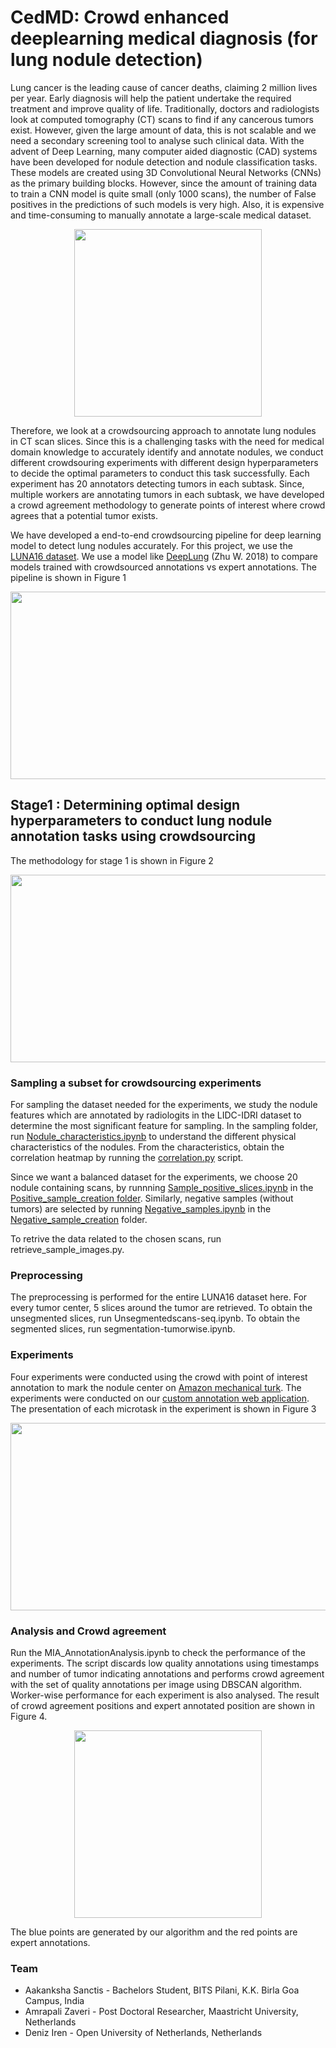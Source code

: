 # CedMD: Crowd enhanced deeplearning medical diagnosis (for lung nodule detection)
Lung cancer is the leading cause of cancer deaths, claiming 2 million lives per year. Early diagnosis will help the patient undertake the required treatment and improve quality of life. Traditionally, doctors and radiologists look at computed tomography (CT) scans to find if any cancerous tumors exist. However, given the large amount of data, this is not scalable and we need a secondary screening tool to analyse such clinical data. With the advent of Deep Learning, many computer aided diagnostic (CAD) systems have been developed for nodule detection and nodule classification tasks. These models are created using 3D Convolutional Neural Networks (CNNs) as the primary building blocks. However, since the amount of training data to train a CNN model is quite small (only 1000 scans), the number of False positives in the predictions of such models is very high. Also, it is expensive and time-consuming to manually annotate a large-scale medical dataset.
<p align="center">
<img src="Figures/scan.gif"  height="300"
     width="300"/>
 </p>

Therefore, we look at a crowdsourcing approach to annotate lung nodules in CT scan slices. Since this is a challenging tasks with the need for medical domain knowledge to accurately identify and annotate nodules, we conduct different crowdsouring experiments with different design hyperparameters to decide the optimal parameters to conduct this task successfully. Each experiment has 20 annotators detecting tumors in each subtask. Since, multiple workers are annotating tumors in each subtask, we have developed a crowd agreement methodology to generate points of interest where crowd agrees that a potential tumor exists.

We have developed a end-to-end crowdsourcing pipeline for deep learning model to detect lung nodules accurately. For this project, we use the [LUNA16 dataset](https://luna16.grand-challenge.org/data/). We use a model like [DeepLung](https://arxiv.org/abs/1801.09555) (Zhu W. 2018) to compare models trained with crowdsourced annotations vs expert annotations. The pipeline is shown in Figure 1 

<p align="center">
<img src="Figures/architecture.jpg"  height="300"
     width="600"/>
 </p>


## Stage1 : Determining optimal design hyperparameters to conduct lung nodule annotation tasks using crowdsourcing

The methodology for stage 1 is shown in Figure 2

<p align="center">
<img src="Figures/crowdsourcing_exp_pipeline.jpg"  height="300"
     width="600"/>
 </p>

### Sampling a subset for crowdsourcing experiments

For sampling the dataset needed for the experiments, we study the nodule features which are annotated by radiologits in the LIDC-IDRI dataset to determine the most significant feature for sampling. In the sampling folder, run [Nodule_characteristics.ipynb](sampling/Nodule_characteristics.ipynb) to understand the different physical characteristics of the nodules. From the characteristics, obtain the correlation heatmap by running the [correlation.py](sampling/correlation.py) script.

 Since we want a balanced dataset for the experiments, we choose 20 nodule containing scans, by runnning [Sample_positive_slices.ipynb](sampling/Positive_sample_creation/Sample_positive_slices.ipynb) in the [Positive_sample_creation folder](sampling/Positive_sample_creation). Similarly, negative samples (without tumors) are selected by running [Negative_samples.ipynb](sampling/Negative_sample_creation/Negative_samples.ipynb) in the [Negative_sample_creation](sampling/Negative_sample_creation) folder.

To retrive the data related to the chosen scans, run retrieve_sample_images.py.


### Preprocessing

The preprocessing is performed for the entire LUNA16 dataset here. For every tumor center, 5 slices around the tumor are retrieved. To obtain the unsegmented slices, run Unsegmentedscans-seq.ipynb. To obtain the segmented slices, run segmentation-tumorwise.ipynb.

### Experiments

Four experiments were conducted using the crowd with point of interest annotation to mark the nodule center on [Amazon mechanical turk](https://www.mturk.com/). The experiments were conducted on our [custom annotation web application](http://kitlekaynak.net/mia/medical_poi/main.php). The presentation of each microtask in the experiment is shown in Figure 3

<p align="center">
<img src="Figures/experiments.jpg"  height="300"
     width="600"/>
 </p>



### Analysis and Crowd agreement


Run the MIA_AnnotationAnalysis.ipynb to check the performance of the experiments. The script discards low quality annotations using timestamps and number of tumor indicating annotations and performs crowd agreement with the set of quality annotations per image using DBSCAN algorithm. Worker-wise performance for each experiment is also analysed. The result of crowd agreement positions and expert annotated position are shown in Figure 4.
<p align="center">
<img src="Figures/crowd_agreement.png"
    height="300"
     width="300"/>
 </p>

The blue points are generated by our algorithm and the red points are expert annotations.


### Team

* Aakanksha Sanctis - Bachelors Student, BITS Pilani, K.K. Birla Goa Campus, India
* Amrapali Zaveri - Post Doctoral Researcher, Maastricht University, Netherlands
* Deniz Iren - Open University of Netherlands, Netherlands
